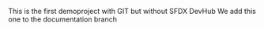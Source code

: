 This is the first demoproject with GIT but without SFDX DevHub
We add this one to the documentation branch